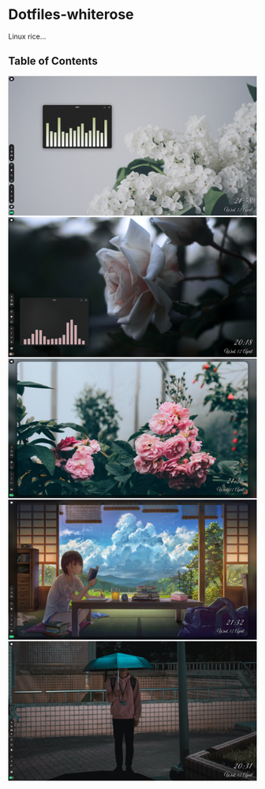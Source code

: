 # Dotfiles-whiterose

Linux rice...

## Table of Contents
<img src="static/p1.png" />
<img src="static/p2.png" />
<img src="static/p3.png" />
<img src="static/p4.png" />
<img src="static/p5.png" />
